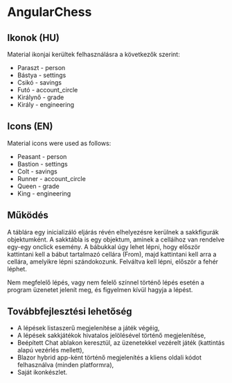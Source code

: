# AngularChess

## Ikonok (HU)

Material ikonjai kerültek felhasználásra a következők szerint:

- Paraszt  \- person
- Bástya   \- settings 
- Csikó    \- savings
- Futó     \- account_circle
- Királynő \- grade
- Király   \- engineering

## Icons (EN)

Material icons were used as follows:

- Peasant  \- person
- Bastion  \- settings 
- Colt     \- savings
- Runner   \- account_circle
- Queen    \- grade
- King     \- engineering

## Működés

A táblára egy inicializáló eljárás révén elhelyezésre kerülnek a sakkfigurák objektumként.
A sakktábla is egy objektum, aminek a celláihoz van rendelve egy-egy onclick esemény.
A bábukkal úgy lehet lépni, hogy először kattintani kell a bábut tartalmazó cellára (From), majd kattintani kell arra a cellára, amelyikre lépni szándokozunk.
Felváltva kell lépni, először a fehér léphet.

Nem megfelelő lépés, vagy nem felelő színnel történő lépés esetén a program üzenetet jelenít meg, és figyelmen kívül hagyja a lépést.

## Továbbfejlesztési lehetőség

- A lépések listaszerű megjelenítése a játék végéig,
- A lépések sakkjátékok hivatalos jelölésével történő megjelenítése,
- Beépített Chat ablakon keresztül, az üzenetekkel vezérelt játék (kattintás alapú vezérlés mellett),
- Blazor hybrid app-ként történő megjelenítés a kliens oldali kódot felhasználva (minden platformra),
- Saját ikonkészlet. 
 